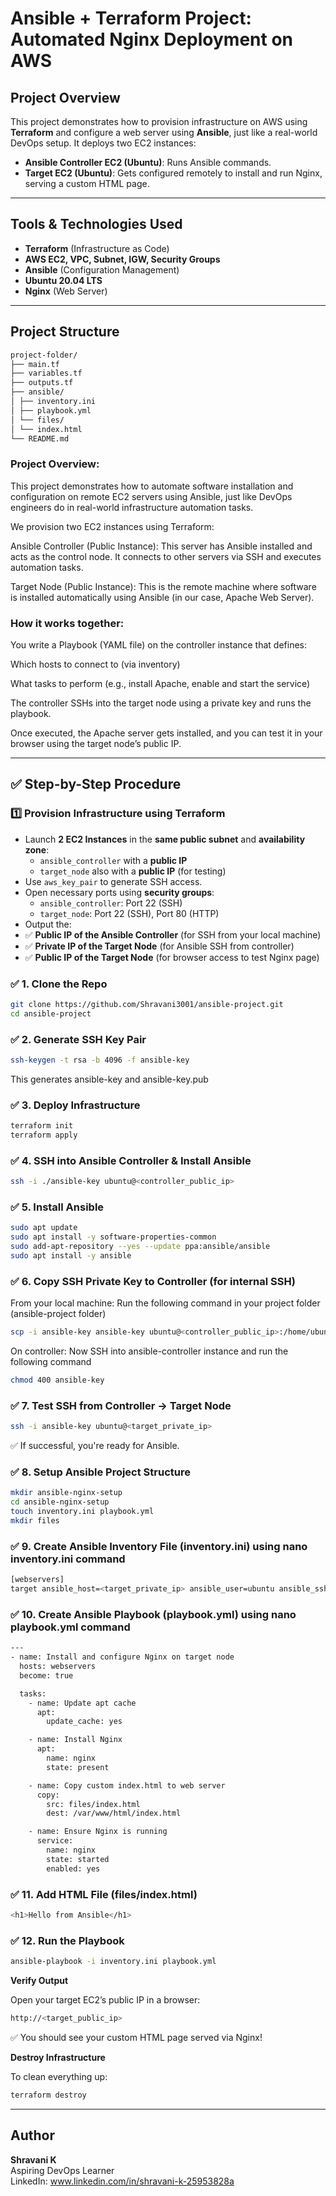 # Ansible + Terraform Project: Automated Nginx Deployment on AWS

## Project Overview

This project demonstrates how to provision infrastructure on AWS using **Terraform** and configure a web server using **Ansible**, just like a real-world DevOps setup. It deploys two EC2 instances:

- **Ansible Controller EC2 (Ubuntu)**: Runs Ansible commands.
- **Target EC2 (Ubuntu)**: Gets configured remotely to install and run Nginx, serving a custom HTML page.

---

## Tools & Technologies Used

- **Terraform** (Infrastructure as Code)
- **AWS EC2, VPC, Subnet, IGW, Security Groups**
- **Ansible** (Configuration Management)
- **Ubuntu 20.04 LTS**
- **Nginx** (Web Server)

---

## Project Structure

```bash
project-folder/
├── main.tf
├── variables.tf
├── outputs.tf
├── ansible/
│ ├── inventory.ini
│ ├── playbook.yml
│ └── files/
│ └── index.html
└── README.md
```

### Project Overview:

This project demonstrates how to automate software installation and configuration on remote EC2 servers using Ansible, just like DevOps engineers do in real-world infrastructure automation tasks.

We provision two EC2 instances using Terraform:

Ansible Controller (Public Instance):
This server has Ansible installed and acts as the control node.
It connects to other servers via SSH and executes automation tasks.

Target Node (Public Instance):
This is the remote machine where software is installed automatically using Ansible (in our case, Apache Web Server).

### How it works together:

You write a Playbook (YAML file) on the controller instance that defines:

Which hosts to connect to (via inventory)

What tasks to perform (e.g., install Apache, enable and start the service)

The controller SSHs into the target node using a private key and runs the playbook.

Once executed, the Apache server gets installed, and you can test it in your browser using the target node’s public IP.

---

## ✅ Step-by-Step Procedure

### 1️⃣ Provision Infrastructure using Terraform

- Launch **2 EC2 Instances** in the **same public subnet** and **availability zone**:
  - `ansible_controller` with a **public IP**
  - `target_node` also with a **public IP** (for testing)
- Use `aws_key_pair` to generate SSH access.
- Open necessary ports using **security groups**:
  - `ansible_controller`: Port 22 (SSH)
  - `target_node`: Port 22 (SSH), Port 80 (HTTP)
- Output the:
- ✅ **Public IP of the Ansible Controller** (for SSH from your local machine)
- ✅ **Private IP of the Target Node** (for Ansible SSH from controller)
- ✅ **Public IP of the Target Node** (for browser access to test Nginx page)

### ✅ 1. Clone the Repo

```bash
git clone https://github.com/Shravani3001/ansible-project.git
cd ansible-project
```
### ✅ 2. Generate SSH Key Pair

```bash
ssh-keygen -t rsa -b 4096 -f ansible-key
```

This generates ansible-key and ansible-key.pub
### ✅ 3. Deploy Infrastructure

```bash
terraform init
terraform apply
```
### ✅ 4. SSH into Ansible Controller & Install Ansible

```bash
ssh -i ./ansible-key ubuntu@<controller_public_ip>
```
### ✅ 5. Install Ansible

```bash
sudo apt update
sudo apt install -y software-properties-common
sudo add-apt-repository --yes --update ppa:ansible/ansible
sudo apt install -y ansible
```
### ✅ 6. Copy SSH Private Key to Controller (for internal SSH)

From your local machine: Run the following command in your project folder (ansible-project folder)

```bash
scp -i ansible-key ansible-key ubuntu@<controller_public_ip>:/home/ubuntu/
```
On controller: Now SSH into ansible-controller instance and run the following command 

```bash
chmod 400 ansible-key
```
### ✅ 7. Test SSH from Controller → Target Node

```bash
ssh -i ansible-key ubuntu@<target_private_ip>
```
✅ If successful, you're ready for Ansible.

### ✅ 8. Setup Ansible Project Structure

```bash
mkdir ansible-nginx-setup
cd ansible-nginx-setup
touch inventory.ini playbook.yml
mkdir files
```

### ✅ 9. Create Ansible Inventory File (inventory.ini) using nano inventory.ini command 

```bash
[webservers]
target ansible_host=<target_private_ip> ansible_user=ubuntu ansible_ssh_private_key_file=~/ansible-key
```
### ✅ 10. Create Ansible Playbook (playbook.yml) using nano playbook.yml command 

```bash
---
- name: Install and configure Nginx on target node
  hosts: webservers
  become: true

  tasks:
    - name: Update apt cache
      apt:
        update_cache: yes

    - name: Install Nginx
      apt:
        name: nginx
        state: present

    - name: Copy custom index.html to web server
      copy:
        src: files/index.html
        dest: /var/www/html/index.html

    - name: Ensure Nginx is running
      service:
        name: nginx
        state: started
        enabled: yes
```

### ✅ 11. Add HTML File (files/index.html)

```bash
<h1>Hello from Ansible</h1>
```

### ✅ 12. Run the Playbook

```bash
ansible-playbook -i inventory.ini playbook.yml
```
**Verify Output**

Open your target EC2’s public IP in a browser:

```bash
http://<target_public_ip>
```
✅ You should see your custom HTML page served via Nginx!

**Destroy Infrastructure**

To clean everything up:

```bash
terraform destroy
```

---

## Author

**Shravani K**  
Aspiring DevOps Learner  
LinkedIn: www.linkedin.com/in/shravani-k-25953828a
